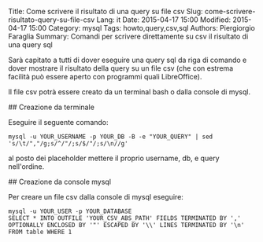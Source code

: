 Title: Come scrivere il risultato di una query su file csv
Slug: come-scrivere-risultato-query-su-file-csv
Lang: it
Date: 2015-04-17 15:00
Modified: 2015-04-17 15:00
Category: mysql
Tags: howto,query,csv,sql
Authors: Piergiorgio Faraglia
Summary: Comandi per scrivere direttamente su csv il risultato di una query sql

Sarà capitato a tutti di dover eseguire una query sql da riga di comando e
dover mostrare il risultato della query su un file csv (che con estrema
facilità può essere aperto con programmi quali LibreOffice).

Il file csv potrà essere creato da un terminal bash o dalla console di mysql.

## Creazione da terminale

Eseguire il seguente comando:

    mysql -u YOUR_USERNAME -p YOUR_DB -B -e "YOUR_QUERY" | sed 's/\t/","/g;s/^/"/;s/$/"/;s/\n//g'

al posto dei placeholder mettere il proprio username, db, e query nell'ordine.

## Creazione da console mysql

Per creare un file csv dalla console di mysql eseguire:

    mysql -u YOUR_USER -p YOUR_DATABASE
    SELECT * INTO OUTFILE 'YOUR_CSV_ABS_PATH' FIELDS TERMINATED BY ',' OPTIONALLY ENCLOSED BY '"' ESCAPED BY '\\' LINES TERMINATED BY '\n' FROM table WHERE 1
